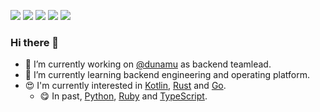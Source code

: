 <a href="mailto://jaeyoung@monodiary.net"><img src="https://img.shields.io/badge/Email-EA4335?style=flat&logo=gmail&logoColor=white"/></a> 
<a href="https://discord.gg/Ptjpq3rUKq"><img src="https://img.shields.io/badge/Discord-7289DA?style=flat&logo=discord&logoColor=white"/></a> 
<a href="https://twitter.com/_jeyraof"><img src="https://img.shields.io/badge/Twitter-1DA1F2?style=flat&logo=twitter&logoColor=white"/></a> 
<a href="https://t.me/jeyraof"><img src="https://img.shields.io/badge/Telegram-2CA5E0?style=flat&logo=telegram&logoColor=white"/></a> 
<a href="https://hits.seeyoufarm.com"><img src="https://hits.seeyoufarm.com/api/count/incr/badge.svg?url=https%3A%2F%2Fgithub.com%2Fjeyraof&count_bg=%2379C83D&title_bg=%23555555&icon=&icon_color=%23E7E7E7&title=hits&edge_flat=false"/></a>

### Hi there 👋

- 🔭 I’m currently working on [@dunamu](https://github.com/dunamu) as backend teamlead.
- 🌱 I’m currently learning backend engineering and operating platform.
- 😍 I'm currently interested in [Kotlin](https://kotlinlang.org/), [Rust](https://www.rust-lang.org/) and [Go](https://golang.org/).
  - 😋 In past, [Python](https://www.python.org/), [Ruby](https://www.ruby-lang.org/) and [TypeScript](https://www.typescriptlang.org/).

<!--
**jeyraof/jeyraof** is a ✨ _special_ ✨ repository because its `README.md` (this file) appears on your GitHub profile.

Here are some ideas to get you started:

- 🔭 I’m currently working on ...
- 🌱 I’m currently learning ...
- 👯 I’m looking to collaborate on ...
- 🤔 I’m looking for help with ...
- 💬 Ask me about ...
- 📫 How to reach me: ...
- 😄 Pronouns: ...
- ⚡ Fun fact: ...
-->
